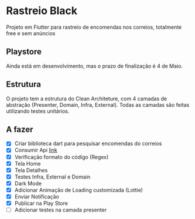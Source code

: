 # Rastreio Black

Projeto em Flutter para rastreio de encomendas nos correios, totalmente free e sem anúncios

## Playstore

Ainda está em desenvolvimento, mas o prazo de finalização é 4 de Maio.

## Estrutura

O projeto tem a estrutura do Clean Architeture, com 4 camadas de abstração (Presenter, Domain, Infra, External). Todas as camadas são feitas utilizando testes unitários.

## A fazer
 
- [x] Criar biblioteca dart para pesquisar encomendas do correios
- [x] Consumir Api [link](https://pub.dev/packages/correios_rastreio)
- [x] Verificação formato do código (Regex)
- [x] Tela Home
- [x] Tela Detalhes
- [x] Testes Infra, External e Domain
- [x] Dark Mode
- [x] Adicionar Animação de Loading customizada (Lottie)
- [x] Enviar Notificação
- [x] Publicar na Play Store
- [ ] Adicionar testes na camada presenter
